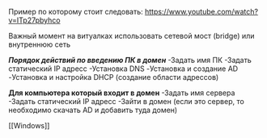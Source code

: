 Пример по которому стоит следовать: https://www.youtube.com/watch?v=ITp27pbyhco

Важный момент на витуалках использовать сетевой мост (bridge) или внутреннюю сеть

***Порядок действий по введению ПК в домен***
-Задать имя ПК
-Задать статический IP адресс
-Установка DNS 
-Установка и создание AD 
-Установка и настройка DHCP (создание области адрессов)

**Для компьютера который входит в домен**
-Задать имя сервера 
-Задать статический IP адресс
-Зайти в домен (если это сервер, то необходимо скачать AD и добавить туда домен)

[[Windows]]

